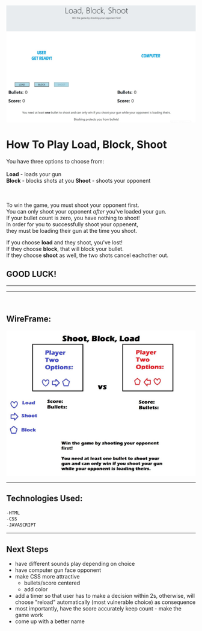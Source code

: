 
![Landing Page of Game](/assets/finalGameScreen.jpg)
# **How To Play Load, Block, Shoot**
You have three options to choose from:
<br><br>
**Load** - loads your gun  
**Block** - blocks shots at you 
**Shoot** - shoots your opponent  
<br><br>

To win the game, you must shoot your opponent first.  
You can only shoot your opponent _after_ you've loaded your gun.  
If your bullet count is zero, you have nothing to shoot!  
In order for you to successfully shoot your oppenent,    
they must be loading their gun at the time you shoot.

If you choose **load** and they shoot, you've lost!  
If they choose **block**, that will block your bullet.   
If they choose **shoot** as well, the two shots cancel eachother out.  

## GOOD LUCK!
---
---
<br>

## **WireFrame:**
![Wireframe of Project One](/assets/wireframeProjectOne.jpg)

---

## **Technologies Used:**
    -HTML
    -CSS
    -JAVASCRIPT
---
## **Next Steps**
- have different sounds play depending on choice
- have computer gun face opponent
- make CSS more attractive  
    -   bullets/score centered  
    -   add color  
- add a timer so that user has to make a decision within 2s, otherwise, will choose "reload" automatically (most vulnerable choice) as consequence  
- most importantly, have the score accurately keep count - make the game work
- come up with a better name




